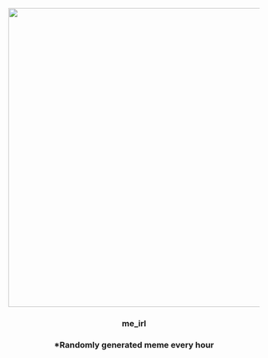 <p align="center">
        <img src="https://i.redd.it/fgd8wj4ru40a1.gif" width="600" height="600">
        </p>
        <h3 align="center">me_irl</h3>
        <h3 align="center">*Randomly generated meme every hour</h3>
    